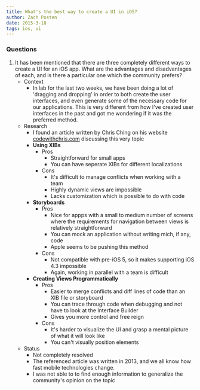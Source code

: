 ```yaml
---
title: What's the best way to create a UI in iOS?
author: Zach Posten
date: 2015-3-18
tags: ios, ui
---
```


### Questions

1. It has been mentioned that there are three completely different ways to create a UI for an iOS app.  What are the advantages and disadvantages of each, and is there a particular one which the community prefers?
	* Context
		* In lab for the last two weeks, we have been doing a lot of 'dragging and dropping' in order to both create the user interfaces, and even generate some of the necessary code for our applications.  This is very different from how I've created user interfaces in the past and got me wondering if it was the preferred method.
	* Research
		* I found an article written by Chris Ching on his website [codewithchris.com](http://codewithchris.com/xcode-using-storyboards-and-xibs-versus-creating-views-programmatically/) discussing this very topic
		* **Using XIBs**
			* Pros
				* Straightforward for small apps
				* You can have seperate XIBs for different localizations
			* Cons
				* It's difficult to manage conflicts when working with a team
				* Highly dynamic views are impossible
				* Lacks customization which is possible to do with code
		* **Storyboards**
			* Pros
				* Nice for appps with a small to medium number of screens where the requirements for navigation between views is relatively straightforward
				* You can mock an application without writing mich, if any, code
				* Apple seems to be pushing this method
			* Cons
				* Not compatible with pre-iOS 5, so it makes supporting iOS 4.3 impossible
				* Again, working in parallel with a team is difficult
		* **Creating Views Programmatically**
			* Pros
				* Easier to merge conflicts and diff lines of code than an XIB file or storyboard
				* You can trace through code when debugging and not have to look at the Interface Builder
				* Gives you more control and free reign
			* Cons
				* It's harder to visualize the UI and grasp a mental picture of what it will look like
				* You can't visually position elements
	* Status
		* Not completely resolved
		* The referenced article was written in 2013, and we all know how fast mobile technologies change.  
		* I was not able to to find enough information to generalize the community's opinion on the topic
